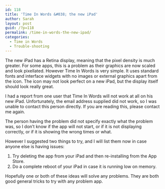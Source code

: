 ```yaml
---
id: 118
title: 'Time In Words &#038; the new iPad'
author: Sarah
layout: post
guid: /?p=118
permalink: /time-in-words-the-new-ipad/
categories:
  - Time in Words
  - Trouble-shooting
---
```

The new iPad has a Retina display, meaning that the pixel density is much greater. For some apps, this is a problem as their graphics are now scaled and look pixellated. However Time In Words is very simple. It uses standard fonts and interface widgets with no images or external graphics apart from the icon. The icon may not look perfect on a new iPad, but the display itself should look really great.

I had a report from one user that Time In Words will not work at all on his new iPad. Unfortunately, the email address supplied did not work, so I was unable to contact this person directly. If you are reading this, please contact me again.

The person having the problem did not specify exactly what the problem was, so I don&#8217;t know if the app will not start, or if it is not displaying correctly, or if it is showing the wrong times or what.

However I suggested two things to try, and I will list them now in case anyone else is having issues:

  1. Try deleting the app from your iPad and then re-installing from the App Store.
  2. Do a complete reboot of your iPad in case it is running low on memory.

Hopefully one or both of these ideas will solve any problems. They are both good general tricks to try with any problem app.